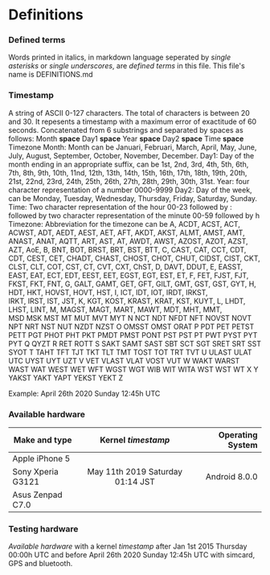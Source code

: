 # Definitions

### Defined terms

Words printed in italics, in markdown language seperated by *single asterisks* or _single underscores_, 
are *defined terms* in this file. This file's name is DEFINITIONS.md

### Timestamp
A string of ASCII 0-127 characters. The total of characters is between 20 and 30. 
It repesents a timestamp with a maximum error of exactitude of 60 seconds.
Concatenated from 6 substrings and separated by spaces as follows:
Month **space** Day1 **space** Year **space** Day2 **space** Time **space** Timezone
Month: Month can be Januari, Februari, March, April, May, June, July, August, September, October, November, December.
Day1: Day of the month ending in an appropriate suffix, can be 1st, 2nd, 3rd, 4th, 5th, 6th, 7th, 8th, 
9th, 10th, 11nd, 12th, 13th, 14th, 15th, 16th, 17th, 18th, 19th, 20th, 21st, 22nd, 23rd, 24th, 25th, 26th, 
27th,  28th, 29th, 30th, 31st. 
Year: four character representation of a number 0000-9999
Day2: Day of the week, can be Monday, Tuesday, Wednesday, Thursday, Friday, Saturday, Sunday.
Time: Two character representation of the hour 00-23 followed by : 
followed by two character representation of the minute 00-59 followed by h
Timezone: Abbreviation for the timezone can be A, ACDT, ACST,	ACT, ACWST, ADT, AEDT, AEST, AET,	AFT, AKDT, AKST, ALMT, 
AMST, AMT, ANAST, ANAT, AQTT, ART, AST, AT, AWDT, AWST, AZOST, AZOT, AZST, AZT, AoE, B, BNT, BOT, BRST, BRT, BST, 
BTT, C,	CAST, CAT, CCT,	CDT, CDT, CEST,	CET, CHADT, CHAST, CHOST, CHOT, CHUT, CIDST, CIST, CKT, CLST, CLT, COT, CST,
CT, CVT, CXT, ChST, D, DAVT, DDUT, E, EASST, EAST, EAT,	ECT, EDT, EEST,	EET, EGST, EGT, EST, ET, F, FET, FJST, FJT, FKST,
FKT, FNT, G, GALT, GAMT, GET, GFT, GILT, GMT, GST, GST, GYT, H, HDT, HKT, HOVST, HOVT, HST, I, ICT, IDT, IOT, IRDT, IRKST,	
IRKT, IRST, IST, JST,	K, KGT,	KOST,	KRAST, KRAT, KST,	KUYT, L, LHDT, LHST, LINT, M, MAGST, MAGT, MART, MAWT, MDT, MHT, MMT,	
MSD		MSK		MST				MT	MUT	MVT	MYT		N	NCT	NDT		NFDT		NFT		NOVST		NOVT		NPT	NRT	NST		NUT	NZDT		NZST		O	OMSST		OMST			ORAT	P	PDT				PET	PETST	PETT		PGT	PHOT	PHT		PKT		PMDT	PMST	PONT	PST					PST	PT	PWT	PYST	PYT	PYT		Q	QYZT	R	RET	ROTT	S	SAKT	SAMT		SAST		SBT		SCT	SGT		SRET	SRT	SST	SYOT	T	TAHT	TFT		TJT	TKT	TLT	TMT	TOST	TOT	TRT		TVT	U	ULAST		ULAT		UTC	UYST	UYT	UZT	V	VET		VLAST	VLAT	VOST	VUT		W	WAKT	WARST	WAST	WAT	WEST			WET			WFT	WGST		WGT		WIB		WIT		WITA		WST		WST	WT		X	Y	YAKST	YAKT	YAPT	YEKST	YEKT	Z
 
Example: April 26th 2020 Sunday 12:45h UTC

### Available hardware

| Make and type     | Kernel *timestamp*                 | Operating System  |
| ----------------- |:----------------------------------:| -----------------:|
| Apple iPhone 5    |                                    |                   |
| Sony Xperia G3121 | May 11th 2019 Saturday 01:14 JST   |     Android 8.0.0 |
| Asus Zenpad C7.0  |                                    |                   |

### Testing hardware

*Available hardware* with a kernel *timestamp* after Jan 1st 2015 Thursday 00:00h UTC and before April 26th 2020 Sunday 12:45h UTC
with simcard, GPS and bluetooth.
